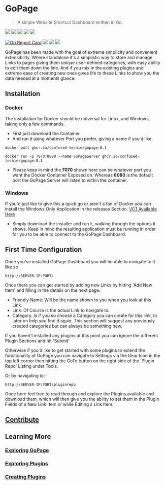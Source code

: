 # GoPage

>A simple Website Shortcut Dashboard written in Go.

<img src="https://img.shields.io/badge/Lighthouse%20Performance%20-100%25-success">
<img src="https://img.shields.io/badge/Lighthouse%20Accessibility-100%25-success">
<img src="https://img.shields.io/badge/Lighthouse%20Best%20Practices-100%25-success">
<img src="https://img.shields.io/badge/Lighthouse%20SEO-82%25-yellow">
<img src="https://img.shields.io/badge/Lighthouse%20PWA-0%25-inactive">

[![Go Report Card](https://goreportcard.com/badge/github.com/confused-Techie/GoPage)](https://goreportcard.com/report/github.com/confused-Techie/GoPage)
<img src="https://badgen.net/github/release/confused-Techie/GoPage">
<img src="https://badgen.net/github/license/confused-Techie/GoPage">
<img src="https://img.shields.io/github/last-commit/confused-Techie/GoPage">

GoPage has been made with the goal of extreme simplicity and convenient extensibility. Where standalone it's a simplistic way to store and manage Links to pages giving them unique user-defined categories, with easy ability to edit them down the line. And if you mix in the existing plugins and extreme ease of creating new ones gives life to these Links to show you the data needed at a moments glance.

## Installation

### Docker

The installation for Docker should be universal for Linux, and Windows, taking only a few commands.

* First just download the Container
* And run it using whatever Port you prefer, giving a name if you'd like.

````(bash)
docker pull ghcr.io/confused-techie/gopage:0.1

docker run -p 7070:8080 --name GoPageServer ghcr.io/confused-techie/gopage:0.1
````

* Please keep in mind the **7070** shown here can be whatever port you want the Docker Container Exposed on. Whereas **8080** is the default port the GoPage Server will listen to within the container.

### Windows

If you'd just like to give this a quick go or aren't a fan of Docker you can install the Windows Only Application in the releases Section. [V0.1 Available Here](https://github.com/confused-Techie/GoPage/releases/tag/beta)

* Simply download the installer and run it, walking through the options it shows. Keep in mind the resulting application must be running in order for you to be able to connect to the GoPage Dashboard.

## First Time Configuration

Once you've installed GoPage Dashboard you will be able to navigate to it like so

````
http://SERVER-IP:PORT/
````

Once there you can get started by adding new Links by hitting 'Add New Item' and filling in the details on the next page.

* Friendly Name: Will be the name shown to you when you look at this Link.
* Link: Of Course is the actual Link to navigate to.
* Category: Is if you so choose a Category you can create for this link, to later on help you find it again. This section will suggest any previously created categories but can always be something new.

If you haven't installed any plugins at this point you can ignore the different Plugin Sections and hit 'Submit'

Otherwise if you'd like to get started with some plugins to extend the functionality of GoPage you can navigate to Settings via the Gear Icon in the top left corner then hitting the GoTo button on the right side of the 'Plugin Repo' Listing under Tools.

Or by navigating to:

````
http://SERVER-IP:PORT/pluginrepo
````

Once here feel free to read through and explore the Plugins available and download them, which will then give you the ability to set them in the Plugin Fields of a New Link Item or while Editing a Link Item.

## [Contribute](docs/contribute.md)

## Learning More

### [Exploring GoPage](docs/exploringGopage.md)

### [Exploring Plugins](docs/exploringPlugins.md)

### [Creating Plugins](docs/createPlugins.md)
